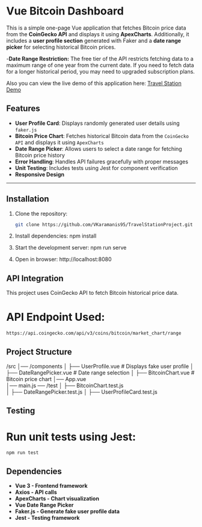 # Vue Bitcoin Dashboard

This is a simple one-page Vue application that fetches Bitcoin price data from the **CoinGecko API** and displays it using **ApexCharts**. Additionally, it includes a **user profile section** generated with Faker and a **date range picker** for selecting historical Bitcoin prices.

-**Date Range Restriction:** The free tier of the API restricts fetching data to a maximum range of one year from the current date. If you need to fetch data for a longer historical period, you may need to upgraded subscription plans.

Also you can view the live demo of this application here: [Travel Station Demo](https://travelstation.netlify.app/)


## Features

- **User Profile Card**: Displays randomly generated user details using `faker.js`
- **Bitcoin Price Chart**: Fetches historical Bitcoin data from the `CoinGecko API` and displays it using `ApexCharts`
- **Date Range Picker**: Allows users to select a date range for fetching Bitcoin price history
- **Error Handling**: Handles API failures gracefully with proper messages
- **Unit Testing**: Includes tests using Jest for component verification
- **Responsive Design**

---

## Installation

1. Clone the repository:
   ```sh
   git clone https://github.com/VKaramanis95/TravelStationProject.git

2. Install dependencies:
    npm install

3. Start the development server:
    npm run serve

4. Open in browser:
    http://localhost:8080


## API Integration
This project uses CoinGecko API to fetch Bitcoin historical price data.

# API Endpoint Used:
    https://api.coingecko.com/api/v3/coins/bitcoin/market_chart/range

## Project Structure

/src
│── /components
│   ├── UserProfile.vue   # Displays fake user profile
│   ├── DateRangePicker.vue # Date range selection
│   ├── BitcoinChart.vue  # Bitcoin price chart
│── App.vue              
│── main.js 
── /test
│   ├── BitcoinChart.test.js  
│   ├── DateRangePicker.test.js 
│   ├── UserProfileCard.test.js


## Testing
# Run unit tests using Jest:
    npm run test

## Dependencies

- **Vue 3 - Frontend framework**
- **Axios - API calls**
- **ApexCharts - Chart visualization**
- **Vue Date Range Picker**
- **Faker.js - Generate fake user profile data**
- **Jest - Testing framework**






